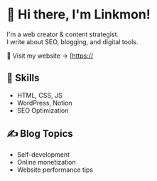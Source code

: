 # 👋 Hi there, I'm Linkmon!

I'm a web creator & content strategist.  
I write about SEO, blogging, and digital tools.

🔗 Visit my website → [[https://](https://xn--9y2bwq553c.com/)

## 🔧 Skills
- HTML, CSS, JS
- WordPress, Notion
- SEO Optimization

## ✍️ Blog Topics
- Self-development
- Online monetization
- Website performance tips

